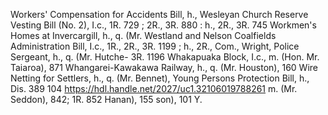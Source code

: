 Workers' Compensation for Accidents Bill, h., Wesleyan Church Reserve Vesting Bill (No. 2), I.c., 1R. 729 ; 2R., 3R. 880 : h., 2R., 3R. 745 Workmen's Homes at Invercargill, h., q. (Mr. Westland and Nelson Coalfields Administration Bill, I.c., 1R., 2R., 3R. 1199 ; h., 2R., Com., Wright, Police Sergeant, h., q. (Mr. Hutche- 3R. 1196 Whakapuaka Block, I.c., m. (Hon. Mr. Taiaroa), 871 Whangarei-Kawakawa Railway, h., q. (Mr. Houston), 160 Wire Netting for Settlers, h., q. (Mr. Bennet), Young Persons Protection Bill, h., Dis. 389 104 https://hdl.handle.net/2027/uc1.32106019788261 m. (Mr. Seddon), 842; 1R. 852 Hanan), 155 son), 101 Y. 